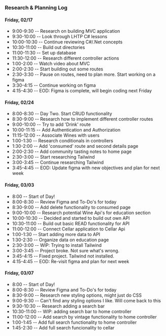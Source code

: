 ### Research & Planning Log
#### Friday, 02/17
* 9:00-9:30 -- Research on building MVC application
* 9:30-10:00 -- Look through LHTP C# lessons
* 10:00-10:30 -- Continue reviewing C#/.Net concepts
* 10:30-11:00 -- Build out directories
* 11:00-11:30 -- Set up database
* 11:30-12:00 -- Research different controller actions
* 1:00-2:00 -- Watch video about MVC
* 2:00-2:30 -- Start building out some routes
* 2:30-3:30 -- Pause on routes, need to plan more. Start working on a figma
* 3:30-4:15 -- Continue working on figma
* 4:15-4:30 -- EOD: Figma is complete, will begin coding next Friday

#### Friday, 02/24
* 8:00-8:30 -- Day Two. Start CRUD functionality
* 8:30-9:00 -- Research how to implement different controller routes
* 9:00-10:00 -- Try to add 'Drink' route
* 10:00-11:15 -- Add Authentication and Authorization
* 11:15-12:00 -- Associate Wines with users
* 1:00-1:30 -- Research conditionals in controllers
* 1:30-2:00 -- Add 'consumed' route and second details page
* 2:00-2:30 -- Add community tasting notes to home page
* 2:30-3:00 -- Start researching Tailwind
* 3:00-3:45 -- Continue researching Tailwind
* 3:45-4:45 -- EOD: Update figma with new objectives and plan for next week

#### Friday, 03/03
* 8:00 -- Start of Day!
* 8:00-8:30 -- Review Figma and To-Do's for today
* 8:30-9:00 -- Add delete functionality to consumed page
* 9:00-10:00 -- Research potential Wine Api's for education section
* 10:00-10:30 -- Decided and started to build out own API 
* 10:30-11:00 -- Build out basic READ functionality for API
* 11:00-12:00 -- Connect Cellar application to Cellar Api
* 1:00-1:30 -- Start adding more data to API
* 1:30-2:30 -- Organize data on education page
* 2:30-3:00 -- WIP: Trying to install Tailwind
* 3:00-3:45 -- Project broke. Not sure what's wrong.
* 3:45-4:15 -- Fixed project. Tailwind not installed.
* 4:15-4:45 -- EOD: Re-visit figma and plan for next week

#### Friday, 03/07
* 8:00 -- Start of Day!
* 8:00-8:30 -- Review Figma and To-Do's for today
* 8:30-9:00 -- Research new styling options, might just do CSS
* 9:00-9:30 -- Can't find any styling options I like. Will come back to this
* 9:30-10:30 -- Research adding a search bar 
* 10:30-11:00 -- WIP: adding search bar to home controller
* 11:00-12:00 -- Add search by vintage functionality to home controller
* 1:00-1:45 -- Add full search functionality to home controller
* 1:45-2:30 -- Add full search funcionality to cellar